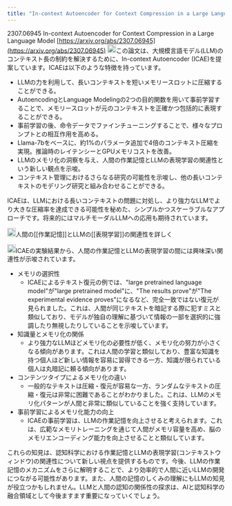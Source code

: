 ```yaml
---
title: "In-context Autoencoder for Context Compression in a Large Language Model"
---
```


2307.06945 In-context Autoencoder for Context Compression in a Large Language Model
[https://arxiv.org/abs/2307.06945](https://arxiv.org/abs/2307.06945)
<img src='https://scrapbox.io/api/pages/nishio/claude/icon' alt='claude.icon' height="19.5"/>この論文は、大規模言語モデル(LLM)のコンテキスト長の制約を解決するために、In-context Autoencoder (ICAE)を提案しています。ICAEは以下のような特徴を持っています。
- LLMの力を利用して、長いコンテキストを短いメモリースロットに圧縮することができる。
- AutoencodingとLanguage Modelingの2つの目的関数を用いて事前学習することで、メモリースロットが元のコンテキストを正確かつ包括的に表現することができる。
- 事前学習の後、命令データでファインチューニングすることで、様々なプロンプトとの相互作用を高める。
- Llama-7bをベースに、約1%のパラメータ追加で4倍のコンテキスト圧縮を実現。推論時のレイテンシーとGPUメモリコストを改善。
- LLMのメモリ化の洞察を与え、人間の作業記憶とLLMの表現学習の関連性という新しい観点を示唆。
- コンテキスト管理におけるさらなる研究の可能性を示唆し、他の長いコンテキストのモデリング研究と組み合わせることができる。

ICAEは、LLMにおける長いコンテキストの問題に対処し、より強力なLLMでより大きな圧縮率を達成できる可能性を秘めた、シンプルかつスケーラブルなアプローチです。将来的にはマルチモーダルLLMへの応用も期待されています。

<img src='https://scrapbox.io/api/pages/nishio/nishio/icon' alt='nishio.icon' height="19.5"/>人間の[[作業記憶]]とLLMの[[表現学習]]の関連性を詳しく

<img src='https://scrapbox.io/api/pages/nishio/claude/icon' alt='claude.icon' height="19.5"/>ICAEの実験結果から、人間の作業記憶とLLMの表現学習の間には興味深い関連性が示唆されています。
- メモリの選択性
    - ICAEによるテキスト復元の例では、"large pretrained language model"が"large pretrained model"に、"The results prove"が"The experimental evidence proves"になるなど、完全一致ではない復元が見られました。これは、人間が同じテキストを暗記する際に犯すミスと類似しており、モデルが独自の理解に基づいて情報の一部を選択的に強調したり無視したりしていることを示唆しています。
- 知識量とメモリ化の関係
    - より強力なLLMほどメモリ化の必要性が低く、メモリ化の努力が小さくなる傾向があります。これは人間の学習と類似しており、豊富な知識を持つ個人ほど新しい情報を容易に習得できる一方、知識が限られている個人は丸暗記に頼る傾向があります。
- コンテンツタイプによるメモリ化の違い
    - 一般的なテキストは圧縮・復元が容易な一方、ランダムなテキストの圧縮・復元は非常に困難であることがわかりました。これは、LLMのメモリ化パターンが人間と非常に類似していることを強く支持しています。
- 事前学習によるメモリ化能力の向上
    - ICAEの事前学習は、LLMの作業記憶を向上させると考えられます。これは、広範なメモリトレーニングを通じて人間がメモリ容量を高め、脳のメモリエンコーディング能力を向上させることと類似しています。

これらの知見は、認知科学における作業記憶とLLMの表現学習(コンテキストウィンドウ)の関連性について新しい視点を提供するものです。今後、LLMの作業記憶のメカニズムをさらに解明することで、より効率的で人間に近いLLMの開発につながる可能性があります。また、人間の記憶のしくみの理解にもLLMの知見が役立つかもしれません。LLMと人間の認知の関係性の探求は、AIと認知科学の融合領域として今後ますます重要になっていくでしょう。
